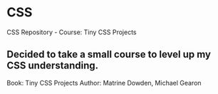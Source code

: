 # CSS
CSS Repository - Course: Tiny CSS Projects


## Decided to take a small course to level up my CSS understanding. 
Book: Tiny CSS Projects 
Author: Matrine Dowden, Michael Gearon
